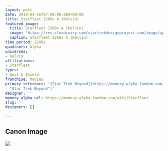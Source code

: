 ```yaml
---
layout: post
date: 2019-04-16T07:00:00.000+00:00
title: Starfleet 2260s A (Kelvin)
featured_image:
  title: Starfleet 2260s A (Kelvin)
  image: "https://res.cloudinary.com/startrekdesignproject-com/image/upload/v1555435599/StarfleetKelvin.png"
  caption: Starfleet 2260s A (Kelvin)
time_period: 2200s
quadrants: Alpha
universes:
- Kelvin
affiliations:
- Starfleet
types:
- Seal & Shield
franchise: Movies
primary_reference: '[Star Trek Beyond](https://memory-alpha.fandom.com/wiki/Star_Trek_Beyond
  "Star Trek Beyond")'
designer: ''
memory_alpha_url: https://memory-alpha.fandom.com/wiki/Starfleet
slug: ''
designers: []

---
```

## Canon Image

![](https://res.cloudinary.com/startrekdesignproject-com/image/upload/v1555435598/StarfleetKelvin1.jpg)